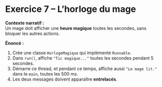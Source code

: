 # Exercice 7 – L’horloge du mage

**Contexte narratif :**  
Un mage doit afficher une **heure magique** toutes les secondes, sans bloquer les autres actions.

**Énoncé :**  
1. Crée une classe `HorlogeMagique` qui implémente `Runnable`.  
2. Dans `run()`, affiche `"Tic magique..."` toutes les secondes pendant 5 secondes.  
3. Démarre ce thread, et pendant ce temps, affiche aussi `"Le mage lit."` dans le `main`, toutes les 500 ms.  
4. Les deux messages doivent apparaître **entrelacés**.

